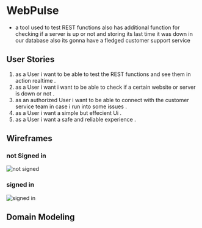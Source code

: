 # WebPulse
- a tool used to test REST functions also has additional function for checking if a server is up or not and storing its last time it was down in our database also its gonna have a fledged customer support service
## User Stories 
1. as a User i want to be able to test the REST functions and see them in action realtime .
2. as a User i want i want to be able to check if a certain website or server is down or not . 
3. as an authorized User i want to be able to connect with the customer service team in case i run into some issues . 
4. as a User i want a simple but effecient Ui . 
5. as a User i want a safe and reliable experience . 



## Wireframes 

### not Signed in 

![not signed](https://i.ibb.co/CHPpJC2/not-signedin.png)

### signed in 
![signed in](https://i.ibb.co/VCP7w7j/signedIn.png)

## Domain Modeling 